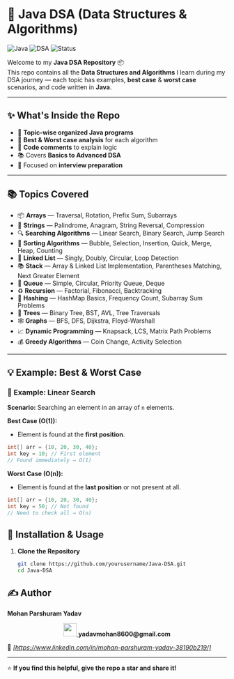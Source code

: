 # 🧠 Java DSA (Data Structures & Algorithms)

![Java](https://img.shields.io/badge/Java-ED8B00?style=for-the-badge&logo=openjdk&logoColor=white)
![DSA](https://img.shields.io/badge/DSA-Learning-blue?style=for-the-badge)
![Status](https://img.shields.io/badge/Progress-Active-success?style=for-the-badge)

Welcome to my **Java DSA Repository** 📦  
This repo contains all the **Data Structures and Algorithms** I learn during my DSA journey — each topic has examples, **best case** & **worst case** scenarios, and code written in **Java**.

---

## ✨ What's Inside the Repo
- 📁 **Topic-wise organized Java programs**
- 📝 **Best & Worst case analysis** for each algorithm
- 💬 **Code comments** to explain logic
- 📚 Covers **Basics to Advanced DSA**
- 🏹 Focused on **interview preparation**

---

## 📚 Topics Covered
- 📦 **Arrays** — Traversal, Rotation, Prefix Sum, Subarrays  
- 📝 **Strings** — Palindrome, Anagram, String Reversal, Compression  
- 🔍 **Searching Algorithms** — Linear Search, Binary Search, Jump Search  
- 🔄 **Sorting Algorithms** — Bubble, Selection, Insertion, Quick, Merge, Heap, Counting  
- 🔗 **Linked List** — Singly, Doubly, Circular, Loop Detection  
- 📚 **Stack** — Array & Linked List Implementation, Parentheses Matching, Next Greater Element  
- 🚦 **Queue** — Simple, Circular, Priority Queue, Deque  
- ♻ **Recursion** — Factorial, Fibonacci, Backtracking  
- 🔑 **Hashing** — HashMap Basics, Frequency Count, Subarray Sum Problems  
- 🌳 **Trees** — Binary Tree, BST, AVL, Tree Traversals  
- 🕸 **Graphs** — BFS, DFS, Dijkstra, Floyd-Warshall  
- 📈 **Dynamic Programming** — Knapsack, LCS, Matrix Path Problems  
- 💰 **Greedy Algorithms** — Coin Change, Activity Selection  

---
## 💡 Example: Best & Worst Case

### 📌 Example: Linear Search
**Scenario:** Searching an element in an array of `n` elements.

**Best Case (O(1)):**
- Element is found at the **first position**.
```java
int[] arr = {10, 20, 30, 40};
int key = 10; // First element
// Found immediately → O(1)
```

**Worst Case (O(n)):**
- Element is found at the **last position** or not present at all.
```java
int[] arr = {10, 20, 30, 40};
int key = 50; // Not found
// Need to check all → O(n)
```
## 🚀 Installation & Usage
1. **Clone the Repository**
   ```bash
   git clone https://github.com/yourusername/Java-DSA.git
   cd Java-DSA
   
## ✍️ Author
**Mohan Parshuram Yadav**  
<p align="center">
  <a href="https://mail.google.com/mail/u/0/#inbox">
    <img src="https://upload.wikimedia.org/wikipedia/commons/4/4e/Gmail_Icon.png" width="30" height="30" />
  </a>
  <strong>yadavmohan8600@gmail.com</strong>
</p>

💼 *[https://www.linkedin.com/in/mohan-parshuram-yadav-38190b219/]*

---


⭐ **If you find this helpful, give the repo a star and share it!**

